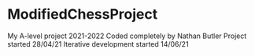 # ModifiedChessProject
My A-level project 2021-2022
Coded completely by Nathan Butler
Project started 28/04/21
Iterative development started 14/06/21
